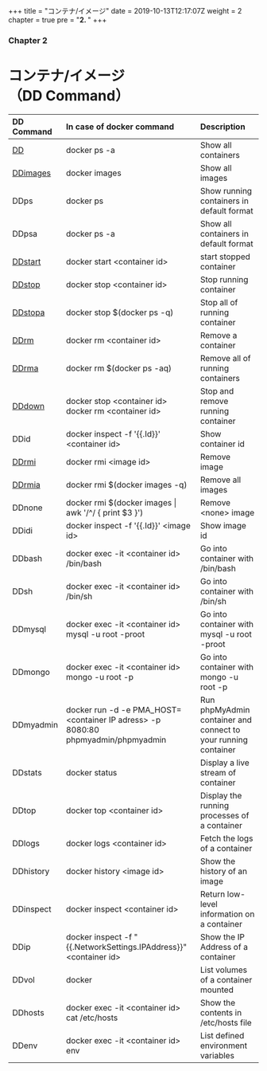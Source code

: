 +++
title = "コンテナ/イメージ"
date = 2019-10-13T12:17:07Z
weight = 2
chapter = true
pre = "<b>2. </b>"
+++

### Chapter 2

# コンテナ/イメージ<br>（DD Command）

|DD Command|In case of docker command|Description|
|:---|:---|:---|
|[DD](dd/)|docker ps -a|Show all containers|
|[DDimages](DDimages/)|docker images |Show all images|
|DDps|docker ps|Show running containers in default format|
|DDpsa|docker ps -a|Show all containers in default format|
|[DDstart](ddstart/)|docker start \<container id>|start stopped container|
|[DDstop](ddstop/)|docker stop \<container id>|Stop running container|
|[DDstopa](ddstopa/)|docker stop $(docker ps -q)|Stop all of running container|
|[DDrm](ddrm/)|docker rm \<container id>|Remove a container|
|[DDrma](ddrma/)|docker rm $(docker ps -aq)|Remove all of running containers|
|[DDdown](dddown/)|docker stop \<container id><br>docker rm \<container id>|Stop and remove running container|
|DDid|docker inspect -f '{{.Id}}' \<container id>|Show container id|
|[DDrmi](ddrmi/)|docker rmi \<image id>|Remove image|
|[DDrmia](ddrmia/)|docker rmi $(docker images -q)|Remove all images|
|DDnone|docker rmi $(docker images \| awk '/^<none>/ { print $3 }')|Remove \<none> image|
|DDidi|docker inspect -f '{{.Id}}' \<image id>|Show image id|
|DDbash|docker exec -it \<container id> /bin/bash|Go into container with /bin/bash|
|DDsh|docker exec -it \<container id> /bin/sh|Go into container with /bin/sh|
|DDmysql|docker exec -it \<container id> mysql -u root -proot|Go into container with mysql -u root -proot|
|DDmongo|docker exec -it \<container id> mongo -u root -p|Go into container with mongo -u root -p|
|DDmyadmin|docker run -d -e PMA_HOST=\<container IP adress> -p 8080:80 phpmyadmin/phpmyadmin|Run phpMyAdmin container and connect to your running container|
|DDstats|docker status|Display a live stream of container|
|DDtop|docker top \<container id>|Display the running processes of a container|
|DDlogs|docker logs \<container id>|Fetch the logs of a container|
|DDhistory|docker history \<image id>|Show the history of an image|
|DDinspect|docker inspect \<container id>|Return low-level information on a container|
|DDip|docker inspect -f "{{.NetworkSettings.IPAddress}}" \<container id>|Show the IP Address of a container|
|DDvol|docker |List volumes of a container mounted|
|DDhosts|docker exec -it \<container id> cat /etc/hosts|Show the contents in /etc/hosts file |
|DDenv|docker exec -it \<container id> env|List defined environment variables|
